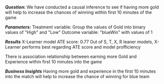 ***Question:***
We have conducted a causal inference to see if having more gold will help to increase the chances of winning within first 10 minutes of the game

***Parameters:***
Treatment variable: Group the values of Gold into binary values of "High" and "Low"
Outcome variable: "blueWin" with values of 1

***Results***
X-Learner model ATE score: 0.77
Out of S, T, X, R leaner models, X-Learner performs best regarding ATE score and model profficiency

There is association relationship between earning more Gold and Experience within first 10 minutes into the game

***Business Insights***
Having more gold and experience in the first 10 minutes into the match will help to increase the chance of winning for blue team
